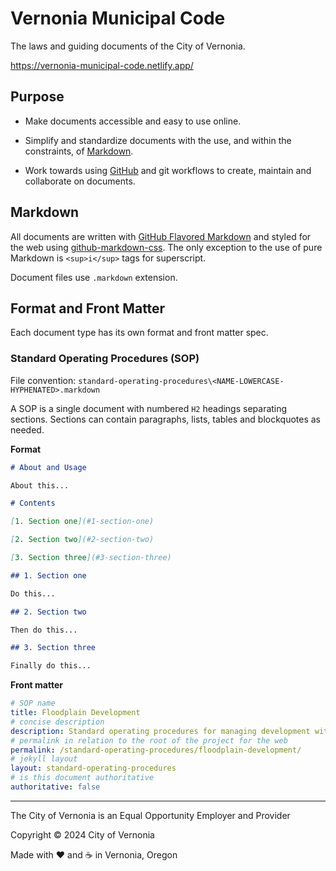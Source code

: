 # Vernonia Municipal Code

The laws and guiding documents of the City of Vernonia.

https://vernonia-municipal-code.netlify.app/

## Purpose

* Make documents accessible and easy to use online.

* Simplify and standardize documents with the use, and within the constraints, of [Markdown](https://www.markdownguide.org/).

* Work towards using [GitHub](https://github.com/) and git workflows to create, maintain and collaborate on documents.

## Markdown

All documents are written with [GitHub Flavored Markdown](https://github.github.com/gfm/) and styled for the web using [github-markdown-css](https://github.com/sindresorhus/github-markdown-css). The only exception to the use of pure Markdown is `<sup>i</sup>` tags for superscript.

Document files use `.markdown` extension.

## Format and Front Matter

Each document type has its own format and front matter spec.

### Standard Operating Procedures (SOP)

File convention: `standard-operating-procedures\<NAME-LOWERCASE-HYPHENATED>.markdown`

A SOP is a single document with numbered `H2` headings separating sections. Sections can contain paragraphs, lists, tables and blockquotes as needed.

**Format**

```markdown
# About and Usage

About this...

# Contents

[1. Section one](#1-section-one)

[2. Section two](#2-section-two)

[3. Section three](#3-section-three)

## 1. Section one

Do this...

## 2. Section two

Then do this...

## 3. Section three

Finally do this...
```

**Front matter**

```yaml
# SOP name
title: Floodplain Development
# concise description
description: Standard operating procedures for managing development within the floodplain.
# permalink in relation to the root of the project for the web
permalink: /standard-operating-procedures/floodplain-development/
# jekyll layout
layout: standard-operating-procedures
# is this document authoritative
authoritative: false
```

---

The City of Vernonia is an Equal Opportunity Employer and Provider

Copyright &copy; 2024 City of Vernonia

Made with :heart: and :coffee: in Vernonia, Oregon

